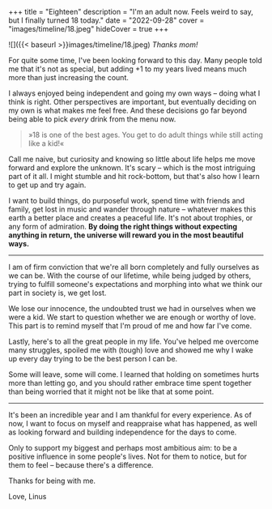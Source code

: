 +++
title = "Eighteen"
description = "I'm an adult now. Feels weird to say, but I finally turned 18 today."
date = "2022-09-28"
cover = "images/timeline/18.jpeg"
hideCover = true
+++

![]({{< baseurl >}}images/timeline/18.jpeg)
*Thanks mom!*


For quite some time, I've been looking forward to this day. Many people told me that it's not as special, but adding +1 to my years lived means much more than just increasing the count.

I always enjoyed being independent and going my own ways – doing what I think is right. Other perspectives are important, but eventually deciding on my own is what makes me feel free. And these decisions go far beyond being able to pick <i>every</i> drink from the menu now.

> »18 is one of the best ages. You get to do adult things while still acting like a kid!«

Call me naive, but curiosity and knowing so little about life helps me move forward and explore the unknown. It's scary – which is the most intriguing part of it all. I might stumble and hit rock-bottom, but that's also how I learn to get up and try again.

I want to build things, do purposeful work, spend time with friends and family, get lost in music and wander through nature – whatever makes this earth a better place and creates a peaceful life. It's not about trophies, or any form of admiration. **By doing the right things without expecting anything in return, the universe will reward you in the most beautiful ways.**

---

I am of firm conviction that we're all born completely and fully ourselves as we can be. With the course of our lifetime, while being judged by others, trying to fulfill someone's expectations and morphing into what we think our part in society is, we get lost.

We lose our innocence, the undoubted trust we had in ourselves when we were a kid. We start to question whether we are enough or worthy of love. This part is to remind myself that I'm proud of me and how far I've come. 
    
Lastly, here's to all the great people in my life. You've helped me overcome many struggles, spoiled me with (tough) love and showed me why I wake up every day trying to be the best person I can be.

Some will leave, some will come. I learned that holding on sometimes hurts more than letting go, and you should rather embrace time spent together than being worried that it might not be like that at some point. 

---

It's been an incredible year and I am thankful for every experience. As of now, I want to focus on myself and reappraise what has happened, as well as looking forward and building independence for the days to come. 

Only to support my biggest and perhaps most ambitious aim: to be a positive influence in some people's lives. Not for them to notice, but for them to feel – because there's a difference. 

Thanks for being with me. 
    
Love, Linus